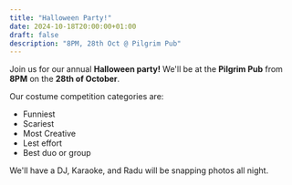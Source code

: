 ```yaml
---
title: "Halloween Party!"
date: 2024-10-18T20:00:00+01:00
draft: false
description: "8PM, 28th Oct @ Pilgrim Pub"
---
```

Join us for our annual **Halloween party!** We'll be at the **Pilgrim Pub** from **8PM** on the **28th of October**.

Our costume competition categories are:

- Funniest
- Scariest
- Most Creative
- Lest effort
- Best duo or group

We'll have a DJ, Karaoke, and Radu will be snapping photos all night.
